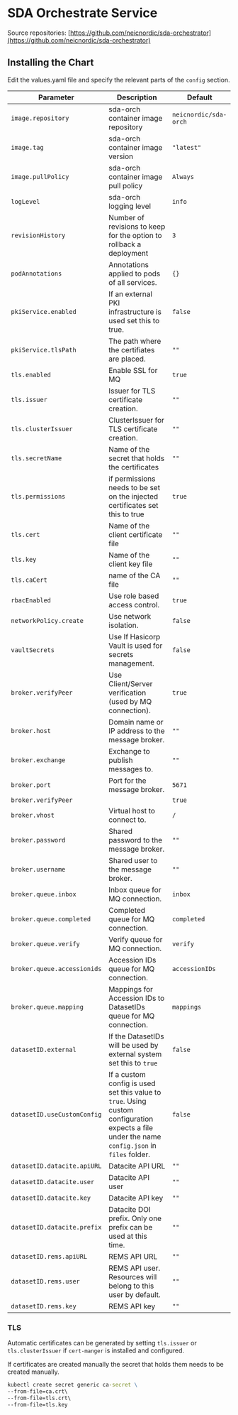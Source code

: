 # SDA Orchestrate Service

Source repositories: [https://github.com/neicnordic/sda-orchestrator](https://github.com/neicnordic/sda-orchestrator)

## Installing the Chart

Edit the values.yaml file and specify the relevant parts of the `config` section.  

Parameter | Description | Default
--------- | ----------- | -------
`image.repository` | sda-orch container image repository | `neicnordic/sda-orch`
`image.tag` | sda-orch  container image version | `"latest"`
`image.pullPolicy` | sda-orch container image pull policy | `Always`
`logLevel` | sda-orch logging level | `info`
`revisionHistory` | Number of revisions to keep for the option to rollback a deployment | `3`
`podAnnotations` | Annotations applied to pods of all services. |`{}`
`pkiService.enabled` | If an external PKI infrastructure is used set this to true. |`false`
`pkiService.tlsPath` | The path where the certifiates are placed. | `""`
`tls.enabled` | Enable SSL for MQ | `true`
`tls.issuer` | Issuer for TLS certificate creation. |`""`
`tls.clusterIssuer` | ClusterIssuer for TLS certificate creation. |`""`
`tls.secretName` | Name of the secret that holds the certificates | `""`
`tls.permissions` | if permissions needs to be set on the injected certificates set this to true | `true`
`tls.cert` | Name of the client certificate file | `""`
`tls.key` | Name of the client key file | `""`
`tls.caCert` | name of the CA file| `""`
`rbacEnabled` | Use role based access control. |`true`
`networkPolicy.create` | Use network isolation. | `false`
`vaultSecrets` | Use If Hasicorp Vault is used for secrets management. | `false`
`broker.verifyPeer` | Use Client/Server verification (used by MQ connection). | `true`
`broker.host` | Domain name or IP address to the message broker. |`""`
`broker.exchange` | Exchange to publish messages to. |`""`
`broker.port` | Port for the message broker. |`5671`
`broker.verifyPeer` |  | `true`
`broker.vhost` | Virtual host to connect to. | `/`
`broker.password` | Shared password to the message broker. | `""`
`broker.username` | Shared user to the message broker. | `""`
`broker.queue.inbox` | Inbox queue for MQ connection. | `inbox`
`broker.queue.completed` | Completed queue for MQ connection. | `completed`
`broker.queue.verify` | Verify queue for MQ connection. | `verify`
`broker.queue.accessionids` | Accession IDs queue for MQ connection. | `accessionIDs`
`broker.queue.mapping` | Mappings for Accession IDs to DatasetIDs queue for MQ connection. | `mappings`
`datasetID.external` | If the DatasetIDs will be used by external system set this to `true`  | `false`
`datasetID.useCustomConfig` | If a custom config is used set this value to `true`. Using custom configuration expects a file under the name `config.json` in `files` folder. | `false`
`datasetID.datacite.apiURL` | Datacite API URL  | `""`
`datasetID.datacite.user` |  Datacite API user  | `""`
`datasetID.datacite.key` | Datacite API key  | `""`
`datasetID.datacite.prefix` | Datacite DOI prefix. Only one prefix can be used at this time. | `""`
`datasetID.rems.apiURL` | REMS API URL  | `""`
`datasetID.rems.user` |  REMS API user. Resources will belong to this user by default. | `""`
`datasetID.rems.key` |  REMS API key | `""`

### TLS

Automatic certificates can be generated by setting `tls.issuer` or `tls.clusterIssuer` if `cert-manger` is installed and configured.

If certificates are created manually the secret that holds them needs to be created manually.

```cmd
kubectl create secret generic ca-secret \
--from-file=ca.crt\
--from-file=tls.crt\
--from-file=tls.key
```
